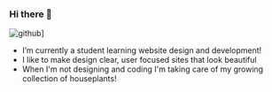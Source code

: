 ### Hi there 👋

![github](https://img.shields.io/badge/GitHub-000000?style=for-the-badge&logo=GitHub&logoColor=white)]

- I’m currently a student learning website design and development!
- I like to make design clear, user focused sites that look beautiful
- When I'm not designing and coding I'm taking care of my growing collection of houseplants!


